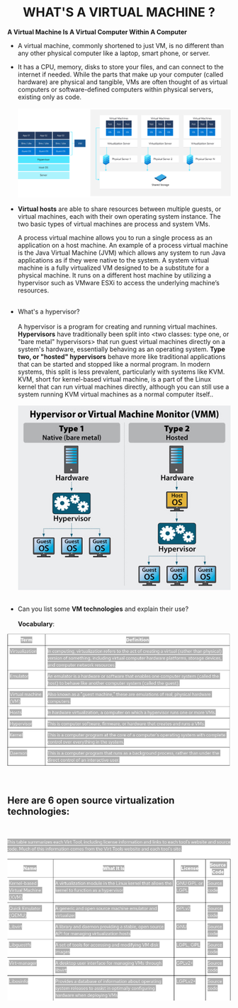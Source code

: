 # <center>WHAT'S A VIRTUAL MACHINE ?

<b>A Virtual Machine Is A Virtual Computer Within A Computer</b>

- A virtual machine, commonly shortened to just VM, is no different than any other physical computer like a laptop, smart phone, or server. 

- It has a CPU, memory, disks to store your files, and can connect to the internet if needed. While the parts that make up your computer (called hardware) are physical and tangible, VMs are often thought of as virtual computers or software-defined computers within physical servers, existing only as code.<br><br>
![virtual computers within computers](/assets/images/vm.png)

- <b>Virtual hosts</b> are able to share resources between multiple guests, or virtual machines, each with their own operating system instance. The two basic types of virtual machines are process and system VMs.

    A process virtual machine allows you to run a single process as an application on a host machine.
    An example of a process virtual machine is the Java Virtual Machine (JVM) which allows any system to run Java applications as if they were native to the system.
    A system virtual machine is a fully virtualized VM designed to be a substitute for a physical machine. It runs on a different host machine by utilizing a hypervisor such as VMware ESXi to access the underlying machine’s resources.<br><br>

+ What's a hypervisor?<br><br>
A hypervisor is a program for creating and running virtual machines. <b>Hypervisors</b> have traditionally been split into <two classes: type one, or "bare metal" hypervisors> that run guest virtual machines directly on a system's hardware, essentially behaving as an operating system. 
<b>Type two, or "hosted" hypervisors</b> behave more like traditional applications that can be started and stopped like a normal program. In modern systems, this split is less prevalent, particularly with systems like KVM. KVM, short for kernel-based virtual machine, is a part of the Linux kernel that can run virtual machines directly, although you can still use a system running KVM virtual machines as a normal computer itself..<br><br>
![Vocabulary](/assets/images/hypervisor.jpeg)
<br><br>

+ Can you list some <b>VM technologies</b> and explain their use?<br><br>
<b>Vocabulary</b>: 

![Vocabulary](/assets/images/vocabulary.png)
<br><br><br>

##  Here are 6 open source virtualization technologies:
<br>

![6 open source virtualization technologies](/assets/images/6-open-source-virtualization-technologies.png)